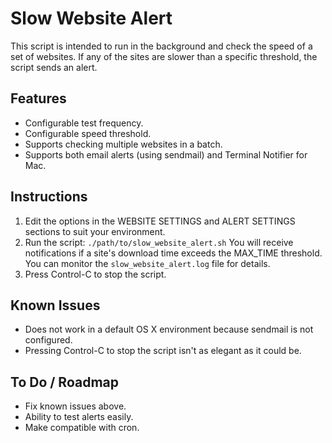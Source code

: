 Slow Website Alert
==================

This script is intended to run in the background and check the speed of a set of websites. If any of the sites are slower than a specific threshold, the script sends an alert.

## Features

- Configurable test frequency.
- Configurable speed threshold.
- Supports checking multiple websites in a batch.
- Supports both email alerts (using sendmail) and Terminal Notifier for Mac.

## Instructions

1. Edit the options in the WEBSITE SETTINGS and ALERT SETTINGS sections to suit your environment.
2. Run the script: `./path/to/slow_website_alert.sh`
   You will receive notifications if a site's download time exceeds the MAX_TIME threshold.
   You can monitor the `slow_website_alert.log` file for details.
3. Press Control-C to stop the script.


## Known Issues

- Does not work in a default OS X environment because sendmail is not configured.
- Pressing Control-C to stop the script isn't as elegant as it could be.


## To Do / Roadmap

- Fix known issues above.
- Ability to test alerts easily.
- Make compatible with cron.